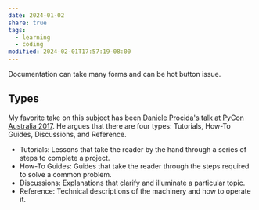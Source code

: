 ```yaml
---
date: 2024-01-02
share: true
tags:
  - learning
  - coding
modified: 2024-02-01T17:57:19-08:00
---
```

Documentation can take many forms and can be hot button issue.
## Types
My favorite take on this subject has been [Daniele Procida's talk at PyCon Australia 2017](https://www.youtube.com/watch?v=t4vKPhjcMZg). He argues that there are four types: Tutorials, How-To Guides, Discussions, and Reference. 

- Tutorials: Lessons that take the reader by the hand through a series of steps to complete a project.
- How-To Guides: Guides that take the reader through the steps required to solve a common problem.
- Discussions: Explanations that clarify and illuminate a particular topic.
- Reference: Technical descriptions of the machinery and how to operate it.